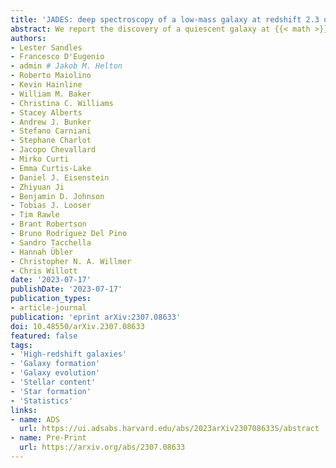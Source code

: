 ```yaml
---
title: 'JADES: deep spectroscopy of a low-mass galaxy at redshift 2.3 quenched by environment'
abstract: We report the discovery of a quiescent galaxy at {{< math >}}$z = 2.34${{< /math >}} with a stellar mass of only {{< math >}}$M_{\ast} = 9.5_{-1.2}^{+1.8} 10^{8}\ M_{\odot}${{< /math >}}, based on deep JWST/NIRSpec spectroscopy. This is the least massive quiescent galaxy found so far at high redshift. We use a Bayesian approach to model the spectrum and photometry, and find the target to have been quiescent for {{< math >}}$0.6\ \mathrm{Gyr}${{< /math >}} with a mass-weighted average stellar age of {{< math >}}$0.8-1.7\ \mathrm{Gyr}${{< /math >}} (dominated by systematics). The galaxy displays an inverse colour gradient with radius, consistent with environment-driven quenching. Based on a combination of spectroscopic and robust (medium- and broad-band) photometric redshifts, we identify a galaxy overdensity near the location of the target ({{< math >}}$5\sigma${{< /math >}} above the background level at this redshift). We stress that had we been specifically targetting galaxies within overdensities, the main target would not have been selected on photometry alone; therefore, environment studies based on photometric redshifts are biased against low-mass quiescent galaxies. The overdensity contains three spectroscopically confirmed, massive, old galaxies ({{< math >}}$M_{\ast} = 8-17 10^{10} M_{\odot}${{< /math >}}). The presence of these evolved systems points to accelerated galaxy evolution in overdensities at redshifts {{< math >}}$z > 2${{< /math >}}, in agreement with previous works. In projection, our target lies only {{< math >}}$35\ \mathrm{pkpc}${{< /math >}} away from the most massive galaxy in this overdensity (spectroscopic redshift {{< math >}}$z = 2.349${{< /math >}}) which is located close to overdensity's centre. This suggests the low-mass galaxy was quenched by environment, making it possibly the earliest evidence for environment-driven quenching to date.
authors:
- Lester Sandles
- Francesco D'Eugenio
- admin # Jakob M. Helton
- Roberto Maiolino
- Kevin Hainline
- William M. Baker
- Christina C. Williams
- Stacey Alberts
- Andrew J. Bunker
- Stefano Carniani
- Stephane Charlot
- Jacopo Chevallard
- Mirko Curti
- Emma Curtis-Lake
- Daniel J. Eisenstein
- Zhiyuan Ji
- Benjamin D. Johnson
- Tobias J. Looser
- Tim Rawle
- Brant Robertson
- Bruno Rodrı́guez Del Pino
- Sandro Tacchella
- Hannah Übler
- Christopher N. A. Willmer
- Chris Willott
date: '2023-07-17'
publishDate: '2023-07-17'
publication_types:
- article-journal
publication: 'eprint arXiv:2307.08633'
doi: 10.48550/arXiv.2307.08633
featured: false
tags:
- 'High-redshift galaxies'
- 'Galaxy formation'
- 'Galaxy evolution'
- 'Stellar content'
- 'Star formation'
- 'Statistics'
links:
- name: ADS
  url: https://ui.adsabs.harvard.edu/abs/2023arXiv230708633S/abstract
- name: Pre-Print
  url: https://arxiv.org/abs/2307.08633
---
```

